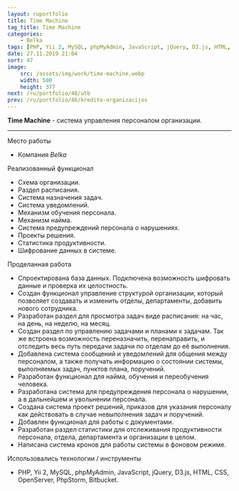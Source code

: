 ```yaml
---
layout: ruportfolio
title: Time Machine
tag_title: Time Machine
categories:
    - Belka
tags: [PHP, Yii 2, MySQL, phpMyAdmin, JavaScript, jQuery, D3.js, HTML, CSS, OpenServer, PhpStorm, Bitbucket]
date: 27.11.2019 21:04
sort: 47
image: 
    src: /assets/img/work/time-machine.webp 
    width: 500
    height: 377
next: /ru/portfolio/48/utb
prev: /ru/portfolio/46/kredito-organizacijos
---
```


**Time Machine** - система управления персоналом организации.

---

Место работы

* Компания _Belka_

Реализованный функционал

* Схема организации.
* Раздел расписания.
* Система назначения задач.
* Система уведомлений.
* Механизм обучения персонала.
* Механизм найма.
* Система предупреждений персонала о нарушениях.
* Проекты решения.
* Статистика продуктивности.
* Шифрование данных в системе.

Проделанная работа

* Спроектирована база данных. Подключена возможность шифровать данные и проверка их целостность.
* Создан функционал управление структурой организации, который позволяет создавать и изменить отделы, департаменты, добавить нового сотрудника.
* Разработан раздел для просмотра задач виде расписания: на час, на день, на неделю, на месяц.
* Создан раздел по управлению задачами и планами к задачам. Так же встроена возможность переназначить, перенаправить, и отследить весь путь передачи задачи по отделам до её выполнения.
* Добавлена система сообщений и уведомлений для общения между персоналом, а также получать информацию о состоянии системы, выполняемых задач, пунктов плана, поручений.
* Разработан функционал для найма, обучения и переобучения человека.
* Разработана система для предупреждения персонала о нарушении, а в дальнейшем и увольнении персонала.
* Создана система проект решений, приказов для указания персоналу как действовать в случае невыполнения задач и поручений.
* Добавлен функционал для работы с документами.
* Разработан раздел статистики для отслеживания продуктивности персонала, отдела, департамента и организации в целом.
* Написана система кронов для работы системы в фоновом режиме.

Использовались технологии / инструменты

* PHP, Yii 2, MySQL, phpMyAdmin, JavaScript, jQuery, D3.js, HTML, CSS, OpenServer, PhpStorm, Bitbucket.

